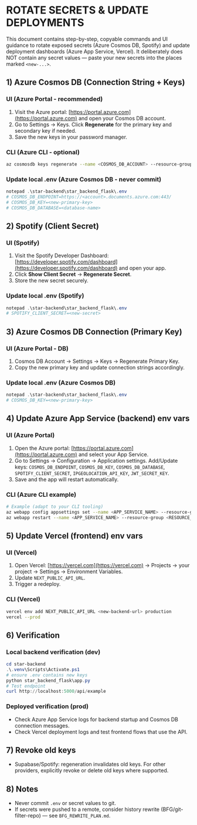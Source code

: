 # ROTATE SECRETS & UPDATE DEPLOYMENTS

This document contains step-by-step, copyable commands and UI guidance to rotate exposed secrets (Azure Cosmos DB, Spotify) and update deployment dashboards (Azure App Service, Vercel). It deliberately does NOT contain any secret values — paste your new secrets into the places marked `<new-...>`.

## 1) Azure Cosmos DB (Connection String + Keys)

### UI (Azure Portal - recommended)

1. Visit the Azure portal: [https://portal.azure.com](https://portal.azure.com) and open your Cosmos DB account.
2. Go to Settings → Keys. Click **Regenerate** for the primary key and secondary key if needed.
3. Save the new keys in your password manager.

### CLI (Azure CLI - optional)

```bash
az cosmosdb keys regenerate --name <COSMOS_DB_ACCOUNT> --resource-group <RESOURCE_GROUP> --key-kind primary
```

### Update local .env (Azure Cosmos DB - never commit)

```powershell
notepad .\star-backend\star_backend_flask\.env
# COSMOS_DB_ENDPOINT=https://<account>.documents.azure.com:443/
# COSMOS_DB_KEY=<new-primary-key>
# COSMOS_DB_DATABASE=<database-name>
```

## 2) Spotify (Client Secret)

### UI (Spotify)

1. Visit the Spotify Developer Dashboard: [https://developer.spotify.com/dashboard](https://developer.spotify.com/dashboard) and open your app.
2. Click **Show Client Secret** → **Regenerate Secret**.
3. Store the new secret securely.

### Update local .env (Spotify)

```powershell
notepad .\star-backend\star_backend_flask\.env
# SPOTIFY_CLIENT_SECRET=<new-secret>
```

## 3) Azure Cosmos DB Connection (Primary Key)

### UI (Azure Portal - DB)

1. Cosmos DB Account → Settings → Keys → Regenerate Primary Key.
2. Copy the new primary key and update connection strings accordingly.

### Update local .env (Azure Cosmos DB)

```powershell
notepad .\star-backend\star_backend_flask\.env
# COSMOS_DB_KEY=<new-primary-key>
```

## 4) Update Azure App Service (backend) env vars

### UI (Azure Portal)

1. Open the Azure portal: [https://portal.azure.com](https://portal.azure.com) and select your App Service.
2. Go to Settings → Configuration → Application settings. Add/Update keys: `COSMOS_DB_ENDPOINT`, `COSMOS_DB_KEY`, `COSMOS_DB_DATABASE`, `SPOTIFY_CLIENT_SECRET`, `IPGEOLOCATION_API_KEY`, `JWT_SECRET_KEY`.
3. Save and the app will restart automatically.

### CLI (Azure CLI example)

```bash
# Example (adapt to your CLI tooling)
az webapp config appsettings set --name <APP_SERVICE_NAME> --resource-group <RESOURCE_GROUP> --setting COSMOS_DB_KEY=<new-key>
az webapp restart --name <APP_SERVICE_NAME> --resource-group <RESOURCE_GROUP>
```

## 5) Update Vercel (frontend) env vars

### UI (Vercel)

1. Open Vercel: [https://vercel.com](https://vercel.com) → Projects → your project → Settings → Environment Variables.
2. Update `NEXT_PUBLIC_API_URL`.
3. Trigger a redeploy.

### CLI (Vercel)

```bash
vercel env add NEXT_PUBLIC_API_URL <new-backend-url> production
vercel --prod
```

## 6) Verification

### Local backend verification (dev)

```powershell
cd star-backend
.\.venv\Scripts\Activate.ps1
# ensure .env contains new keys
python star_backend_flask\app.py
# Test endpoint
curl http://localhost:5000/api/example
```

### Deployed verification (prod)

- Check Azure App Service logs for backend startup and Cosmos DB connection messages.
- Check Vercel deployment logs and test frontend flows that use the API.

## 7) Revoke old keys

- Supabase/Spotify: regeneration invalidates old keys. For other providers, explicitly revoke or delete old keys where supported.

## 8) Notes

- Never commit `.env` or secret values to git.
- If secrets were pushed to a remote, consider history rewrite (BFG/git-filter-repo) — see `BFG_REWRITE_PLAN.md`.
